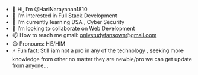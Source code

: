 - 👋 Hi, I’m @HariNarayanan1810
- 👀 I’m interested in Full Stack Development
- 🌱 I’m currently learning DSA , Cyber Security
- 💞️ I’m looking to collaborate on Web Development
- 📫 How to reach me gmail: onlystudyfansown@gmail.com
- 😄 Pronouns: HE/HIM
- ⚡ Fun fact: Still iam not a pro in any of the technology , seeking more knowledge from other no matter they are newbie/pro we can get update from anyone...

<!---
HariNarayanan1810/HariNarayanan1810 is a ✨ special ✨ repository because its `README.md` (this file) appears on your GitHub profile.
You can click the Preview link to take a look at your changes.
--->
